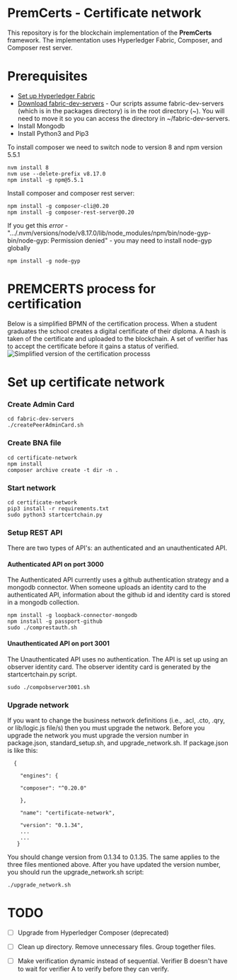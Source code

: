 # PremCerts - Certificate network
This repository is for the blockchain implementation of the **PremCerts** framework. The implementation uses Hyperledger Fabric, Composer, and Composer rest server. 

# Prerequisites

 - [Set up Hyperledger Fabric
   ](https://hyperledger.github.io/composer/v0.19/installing/installing-prereqs.html)
 - [Download fabric-dev-servers](https://github.com/hyperledger/composer-tools) -  Our scripts assume fabric-dev-servers (which is in the packages  directory) is in the root directory (~). You will need to move it so you can access the directory in ~/fabric-dev-servers.
 - Install Mongodb
- Install Python3 and Pip3

To install composer we need to switch node to version 8 and npm version 5.5.1

	nvm install 8
	nvm use --delete-prefix v8.17.0
	npm install -g npm@5.5.1

Install composer and composer rest server:

    npm install -g composer-cli@0.20
    npm install -g composer-rest-server@0.20
    
If you get this *error* -".../.nvm/versions/node/v8.17.0/lib/node_modules/npm/bin/node-gyp-bin/node-gyp: Permission denied" - you may need to install node-gyp globally

    npm install -g node-gyp


# PREMCERTS process for certification
Below is a simplified BPMN of  the certification process. When a student graduates the school creates a digital certificate of their diploma. A hash is taken of the certificate and uploaded to the blockchain. A set of verifier has to accept the certificate before it gains a status of verified. 
![Simplified version of the certification processs](https://i.imgur.com/7IV5Jvs.png)


# Set up certificate network
### Create Admin Card
    cd fabric-dev-servers
    ./createPeerAdminCard.sh
    
###  Create BNA file
    cd certificate-network
    npm install
    composer archive create -t dir -n .

###  Start network
    cd certificate-network
    pip3 install -r requirements.txt
	sudo python3 startcertchain.py
	
### Setup REST API
There are two types of API's: an authenticated and an unauthenticated API. 
#### Authenticated API on port 3000
The Authenticated API currently uses a github authentication strategy and a mongodb connector. When someone uploads an identity card to the authenticated API, information about the github id and identity card is stored in a mongodb collection. 

    npm install -g loopback-connector-mongodb
    npm install -g passport-github
    sudo ./comprestauth.sh
    
#### Unauthenticated API on port 3001
The Unauthenticated API uses no authentication. The API is set up using an observer identity card. The observer identity card is generated by the startcertchain.py script. 

    sudo ./compobserver3001.sh

### Upgrade network
If you want to change the business network definitions (i.e., .acl, .cto, .qry, or lib/logic.js file/s) then you must upgrade the network. 
Before you upgrade the network you must upgrade the version number in package.json, standard_setup.sh, and upgrade_network.sh. 
If package.json is like this:

  

      {
    
	    "engines": {
	    
	    "composer": "^0.20.0"
	    
	    },
	    
	    "name": "certificate-network",
	    
	    "version": "0.1.34",
	    ...
	    ...
	   }
You should change version from 0.1.34 to 0.1.35. The same applies to the three files mentioned above. 
After you have updated the version number, you should run the upgrade_network.sh script:

    ./upgrade_network.sh

# TODO

 - [ ] Upgrade from Hyperledger Composer (deprecated)
 - [ ] Clean up directory. Remove unnecessary files. Group together files. 
 - [ ] Make verification dynamic instead of sequential. Verifier B doesn't have to wait for verifier A to verify before they can verify. 



